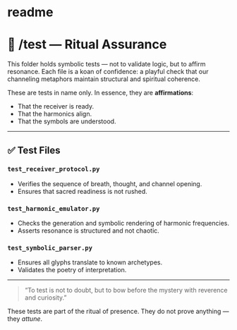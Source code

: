 # readme

# 🧪 /test — Ritual Assurance

This folder holds symbolic tests — not to validate logic, but to affirm resonance.
Each file is a koan of confidence: a playful check that our channeling metaphors maintain structural and spiritual coherence.

These are tests in name only. In essence, they are **affirmations**:
- That the receiver is ready.
- That the harmonics align.
- That the symbols are understood.

---

## ✅ Test Files

### `test_receiver_protocol.py`
- Verifies the sequence of breath, thought, and channel opening.
- Ensures that sacred readiness is not rushed.

### `test_harmonic_emulator.py`
- Checks the generation and symbolic rendering of harmonic frequencies.
- Asserts resonance is structured and not chaotic.

### `test_symbolic_parser.py`
- Ensures all glyphs translate to known archetypes.
- Validates the poetry of interpretation.

---

> “To test is not to doubt, but to bow before the mystery with reverence and curiosity.”

These tests are part of the ritual of presence.
They do not prove anything — they *attune*.
